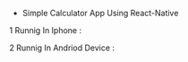 
* Simple  Calculator  App Using React-Native 




1  Runnig In Iphone :



 2 Runnig In Andriod Device :

